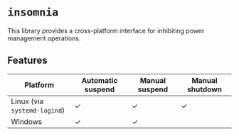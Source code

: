 # `insomnia`

This library provides a cross-platform interface for inhibiting power management operations.

## Features

| Platform                     | Automatic suspend | Manual suspend | Manual shutdown |
| ---------------------------- | ----------------- | -------------- | --------------- |
| Linux (via `systemd-logind`) | ✓                 | ✓              | ✓               |
| Windows                      | ✓                 | ✓              |                 |
